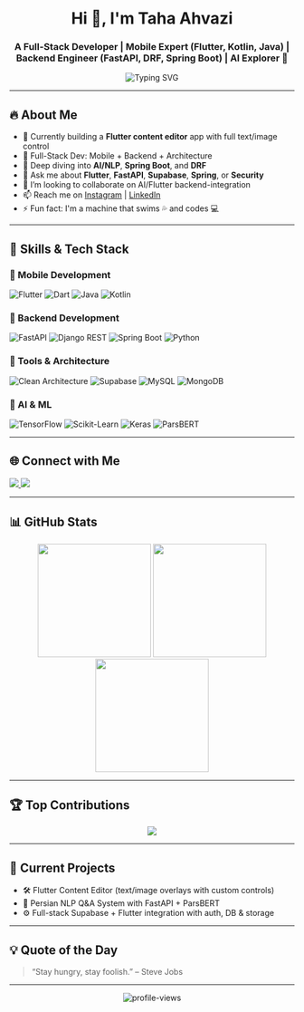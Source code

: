 <h1 align="center">Hi 👋, I'm Taha Ahvazi</h1>
<h3 align="center">A Full-Stack Developer | Mobile Expert (Flutter, Kotlin, Java) | Backend Engineer (FastAPI, DRF, Spring Boot) | AI Explorer 🤖</h3>

<div align="center">
  <img src="https://readme-typing-svg.demolab.com?font=Fira+Code&weight=600&size=22&pause=1000&color=00F5A0&center=true&width=700&lines=Flutter+%2F+Kotlin+%2F+Java+Mobile+Developer;Full-Stack+Web+%26+API+Engineer;FastAPI+%7C+Django+REST+%7C+Spring+Boot;AI+%26+NLP+Enthusiast;Clean+Architecture+Practitioner;Always+learning+something+new+🚀" alt="Typing SVG" />
</div>

---

## 🔥 About Me
- 🔭 Currently building a **Flutter content editor** app with full text/image control  
- 💼 Full-Stack Dev: Mobile + Backend + Architecture  
- 🌱 Deep diving into **AI/NLP**, **Spring Boot**, and **DRF**  
- 💬 Ask me about **Flutter**, **FastAPI**, **Supabase**, **Spring**, or **Security**  
- 👯 I’m looking to collaborate on AI/Flutter backend-integration  
- 📫 Reach me on [Instagram](https://www.instagram.com/taha.codes/) | [LinkedIn](https://www.linkedin.com/in/tahaahvazi/)  
- ⚡ Fun fact: I'm a machine that swims 💦 and codes 💻  

---

## 🧠 Skills & Tech Stack

### 🚀 Mobile Development
![Flutter](https://img.shields.io/badge/Flutter-02569B?style=for-the-badge&logo=flutter&logoColor=white)
![Dart](https://img.shields.io/badge/Dart-0175C2?style=for-the-badge&logo=dart&logoColor=white)
![Java](https://img.shields.io/badge/Java-ED8B00?style=for-the-badge&logo=java&logoColor=white)
![Kotlin](https://img.shields.io/badge/Kotlin-7F52FF?style=for-the-badge&logo=kotlin&logoColor=white)

### 🔧 Backend Development
![FastAPI](https://img.shields.io/badge/FastAPI-005571?style=for-the-badge&logo=fastapi&logoColor=white)
![Django REST](https://img.shields.io/badge/DRF-ff1709?style=for-the-badge&logo=django&logoColor=white)
![Spring Boot](https://img.shields.io/badge/SpringBoot-6DB33F?style=for-the-badge&logo=springboot&logoColor=white)
![Python](https://img.shields.io/badge/Python-3776AB?style=for-the-badge&logo=python&logoColor=ffdd54)

### 🧰 Tools & Architecture
![Clean Architecture](https://img.shields.io/badge/Clean%20Architecture-5C2D91?style=for-the-badge&logo=visualstudio&logoColor=white)
![Supabase](https://img.shields.io/badge/Supabase-3ECF8E?style=for-the-badge&logo=supabase&logoColor=white)
![MySQL](https://img.shields.io/badge/MySQL-005C84?style=for-the-badge&logo=mysql&logoColor=white)
![MongoDB](https://img.shields.io/badge/MongoDB-4EA94B?style=for-the-badge&logo=mongodb&logoColor=white)

### 🤖 AI & ML
![TensorFlow](https://img.shields.io/badge/TensorFlow-F6C913?style=for-the-badge&logo=tensorflow&logoColor=white)
![Scikit-Learn](https://img.shields.io/badge/Scikit--Learn-F7931E?style=for-the-badge&logo=scikit-learn&logoColor=white)
![Keras](https://img.shields.io/badge/Keras-D00000?style=for-the-badge&logo=keras&logoColor=white)
![ParsBERT](https://img.shields.io/badge/ParsBERT-NLP-blueviolet?style=for-the-badge)

---

## 🌐 Connect with Me

<p align="left">
  <a href="https://www.instagram.com/taha.codes/" target="_blank">
    <img src="https://img.shields.io/badge/Instagram-%23E4405F.svg?style=for-the-badge&logo=Instagram&logoColor=white"/>
  </a>
  <a href="https://www.linkedin.com/in/tahaahvazi/" target="_blank">
    <img src="https://img.shields.io/badge/LinkedIn-%230077B5.svg?style=for-the-badge&logo=linkedin&logoColor=white"/>
  </a>
</p>

---

## 📊 GitHub Stats

<p align="center">
  <img src="https://github-readme-stats.vercel.app/api?username=TahaAhvazi&theme=tokyonight&show_icons=true&hide_border=false&include_all_commits=true&count_private=true" height="200"/>
  <img src="https://github-readme-streak-stats.herokuapp.com/?user=TahaAhvazi&theme=tokyonight&hide_border=false" height="200"/>
  <img src="https://github-readme-stats.vercel.app/api/top-langs/?username=TahaAhvazi&theme=tokyonight&layout=compact&hide_border=false" height="200"/>
</p>

---

## 🏆 Top Contributions

<p align="center">
  <img src="https://github-contributor-stats.vercel.app/api?username=TahaAhvazi&limit=5&theme=dracula&combine_all_yearly_contributions=true" />
</p>

---

## 🚧 Current Projects
- 🛠️ Flutter Content Editor (text/image overlays with custom controls)
- 🧪 Persian NLP Q&A System with FastAPI + ParsBERT
- ⚙️ Full-stack Supabase + Flutter integration with auth, DB & storage

---

## 💡 Quote of the Day
> “Stay hungry, stay foolish.” – Steve Jobs

---

<p align="center">
  <img src="https://komarev.com/ghpvc/?username=TahaAhvazi&label=Profile+Views&color=0e75b6&style=flat" alt="profile-views" />
</p>
